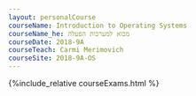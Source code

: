 ```yaml
---
layout: personalCourse
courseName: Introduction to Operating Systems
courseName_he: מבוא למערכות הפעלה
courseDate: 2018-9A
courseTeach: Carmi Merimovich
courseSite: 2018-9A-OS
---
```

{%include_relative courseExams.html %}

